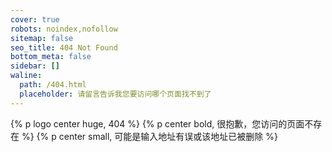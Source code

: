 ```yaml
---
cover: true
robots: noindex,nofollow
sitemap: false
seo_title: 404 Not Found
bottom_meta: false
sidebar: []
waline:
  path: /404.html
  placeholder: 请留言告诉我您要访问哪个页面找不到了
---
```


{% p logo center huge, 404 %}
{% p center bold, 很抱歉，您访问的页面不存在 %}
{% p center small, 可能是输入地址有误或该地址已被删除 %}